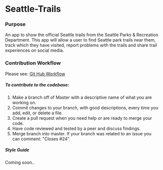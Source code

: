 # Seattle-Trails

### Purpose
An app to show the official Seattle trails from the Seattle Parks & Recreation Department. This app will allow a user to
find Seattle park trails near them, track which they have visited, report problems with the trails and share trail experiences 
on social media.

### Contribution Workflow

Please see: [Git Hub Workflow](https://guides.github.com/introduction/flow/)

##### To contribute to the codebase:

1. Make a branch off of Master with a descriptive name of what you are working on.
2. Commit changes to your branch, with good descriptions, every time you add, edit, or delete a file.
3. Create a pull request when you need help or are ready to merge your code.
4. Have code reviewed and tested by a peer and discuss findings.
5. Merge branch into master. If your branch was related to an issue you can comment: "Closes #24".

##### Style Guide

Coming soon..
